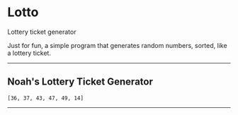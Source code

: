 # Lotto
Lottery ticket generator

Just for fun, a simple program that generates random numbers, sorted, like a lottery ticket.


---------------------------------------
Noah's Lottery Ticket Generator
---------------------------------------



	[36, 37, 43, 47, 49, 14]



---------------------------------------
